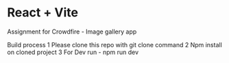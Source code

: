 # React + Vite

Assignment for Crowdfire - Image gallery app

Build process
1 Please clone this repo with git clone command
2 Npm install on cloned project
3 For Dev run - npm run dev
